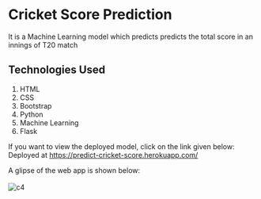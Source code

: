 # Cricket Score Prediction
It is a Machine Learning model which predicts predicts the total score in an innings of T20 match

## Technologies Used
1. HTML
2. CSS
3. Bootstrap
4. Python
5. Machine Learning
6. Flask

If you want to view the deployed model, click on the link given below: <br>
Deployed at https://predict-cricket-score.herokuapp.com/

A glipse of the web app is shown below: <br><br>
![c4](https://user-images.githubusercontent.com/72275085/120099793-172de300-c15b-11eb-8d74-3cd15693fcfd.gif)
